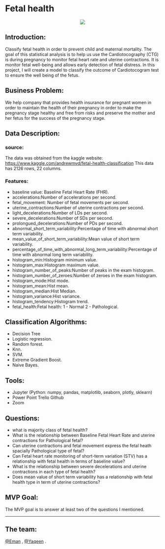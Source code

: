 # Fetal health 
<p align="center" width="100%">
<img src="https://miro.medium.com/max/800/1*rmj7B0EumeMHL4SiW6tD5Q.gif" />
</p>

## Introduction:
Classify fetal health in order to prevent child and maternal mortality.
The goal of this statistical analysis is to help us  use the Cardiotocography (CTG) is during pregnancy to monitor fetal heart rate and uterine contractions.
It is monitor fetal well-being and allows early detection of fetal distress.
In this project, I will create a model to classify the outcome of Cardiotocogram test to ensure the well being of the fetus.


## Business Problem:
We help company that provides health insurance for pregnant women in order to maintain the health of their pregnancy in order to make the pregnancy stage healthy and free from risks and preserve the mother and her fetus for the success of the pregnancy stage.

## Data Description:
  ### source:
  The data was obtained from the kaggle website: https://www.kaggle.com/andrewmvd/fetal-health-classification
  This data has 2126 rows, 22 columns.


    
  ### Features:
  - baseline value: Baseline Fetal Heart Rate (FHR).
  - accelerations:Number of accelerations per second.
  - fetal_movement: Number of fetal movements per second.
  - uterine_contractions:Number of uterine contractions per second.
  - light_decelerations:Number of LDs per second.
  - severe_decelerations:Number of SDs per second.
  - prolongued_decelerations:Number of PDs per second.
  - abnormal_short_term_variability:Percentage of time with abnormal short term variability.
  - mean_value_of_short_term_variability:Mean value of short term variability.
  - percentage_of_time_with_abnormal_long_term_variability:Percentage of time with abnormal long term variability.
  - histogram_min:Histogram minimum value.
  - histogram_max:Histogram maximum value.
  - histogram_number_of_peaks:Number of peaks in the exam histogram.
  - histogram_number_of_zeroes:Number of zeroes in the exam histogram.
  - histogram_mode:Hist mode.
  - histogram_mean:Hist mean.
  - histogram_median:Hist Median.
  - histogram_variance:Hist variance.
  - histogram_tendency:Histogram trend.
  - fetal_health:Fetal health: 1 - Normal 2 - Pathological.





## Classification Algorithms:
  - Decision Tree
  - Logistic regression.
  - Random forest.
  - Knn.
  - SVM.
  - Extreme Gradient Boost.
  - Naive Bayes.


## Tools:
  - Jupyter (Python: numpy, pandas, matplotlib, seaborn, plotly, sklearn)
  - Power Point Trello Github
  - Zoom


## Questions:
  - what is majority class of fetal health?
  - What is the relationship between Baseline Fetal Heart Rate and uterine contractions for Pathological fetal?
  - Can uterine contractions and fetal movement express the fetal heath spacially Pathological type of fetal?
  - Can Fetal heart rate monitoring of short-term variation (STV) has a relationship with fetal health in terms of baseline value?
  - What is the relationship between severe decelerations and uterine contractions in each type of fetal health?
  - Does mean value of short term variability has a relationship with fetal health type in term of uterine contractions?


## MVP Goal:
The MVP goal is to answer at least two of the questions I mentioned.

---
## The team:
  [@Eman](https://github.com/Eeeemsa) ,  [@Yaqeen](https://github.com/yaqeen11) .
